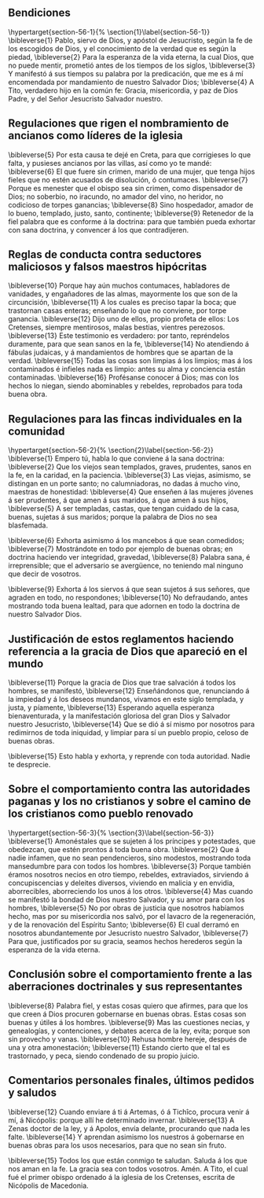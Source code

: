 ## Bendiciones
\hypertarget{section-56-1}{%
\section{1}\label{section-56-1}}
\bibleverse{1} Pablo, siervo de Dios, y apóstol de Jesucristo, según la fe de los escogidos de Dios, y el conocimiento de la verdad que es según la piedad, 
\bibleverse{2} Para la esperanza de la vida eterna, la cual Dios, que no puede mentir, prometió antes de los tiempos de los siglos, 
\bibleverse{3} Y manifestó á sus tiempos su palabra por la predicación, que me es á mí encomendada por mandamiento de nuestro Salvador Dios; 
\bibleverse{4} A Tito, verdadero hijo en la común fe: Gracia, misericordia, y paz de Dios Padre, y del Señor Jesucristo Salvador nuestro.

## Regulaciones que rigen el nombramiento de ancianos como líderes de la iglesia
 
\bibleverse{5} Por esta causa te dejé en Creta, para que corrigieses lo que falta, y pusieses ancianos por las villas, así como yo te mandé: 
\bibleverse{6} El que fuere sin crimen, marido de una mujer, que tenga hijos fieles que no estén acusados de disolución, ó contumaces. 
\bibleverse{7} Porque es menester que el obispo sea sin crimen, como dispensador de Dios; no soberbio, no iracundo, no amador del vino, no heridor, no codicioso de torpes ganancias; 
\bibleverse{8} Sino hospedador, amador de lo bueno, templado, justo, santo, continente; 
\bibleverse{9} Retenedor de la fiel palabra que es conforme á la doctrina: para que también pueda exhortar con sana doctrina, y convencer á los que contradijeren.

## Reglas de conducta contra seductores maliciosos y falsos maestros hipócritas
 
\bibleverse{10} Porque hay aún muchos contumaces, habladores de vanidades, y engañadores de las almas, mayormente los que son de la circuncisión, 
\bibleverse{11} A los cuales es preciso tapar la boca; que trastornan casas enteras; enseñando lo que no conviene, por torpe ganancia. 
\bibleverse{12} Dijo uno de ellos, propio profeta de ellos: Los Cretenses, siempre mentirosos, malas bestias, vientres perezosos. 
\bibleverse{13} Este testimonio es verdadero: por tanto, repréndelos duramente, para que sean sanos en la fe, 
\bibleverse{14} No atendiendo á fábulas judaicas, y á mandamientos de hombres que se apartan de la verdad. 
\bibleverse{15} Todas las cosas son limpias á los limpios; mas á los contaminados é infieles nada es limpio: antes su alma y conciencia están contaminadas. 
\bibleverse{16} Profésanse conocer á Dios; mas con los hechos lo niegan, siendo abominables y rebeldes, reprobados para toda buena obra. 

## Regulaciones para las fincas individuales en la comunidad
\hypertarget{section-56-2}{%
\section{2}\label{section-56-2}}
\bibleverse{1} Empero tú, habla lo que conviene á la sana doctrina: 
\bibleverse{2} Que los viejos sean templados, graves, prudentes, sanos en la fe, en la caridad, en la paciencia. 
\bibleverse{3} Las viejas, asimismo, se distingan en un porte santo; no calumniadoras, no dadas á mucho vino, maestras de honestidad: 
\bibleverse{4} Que enseñen á las mujeres jóvenes á ser prudentes, á que amen á sus maridos, á que amen á sus hijos, 
\bibleverse{5} A ser templadas, castas, que tengan cuidado de la casa, buenas, sujetas á sus maridos; porque la palabra de Dios no sea blasfemada.

 
\bibleverse{6} Exhorta asimismo á los mancebos á que sean comedidos; 
\bibleverse{7} Mostrándote en todo por ejemplo de buenas obras; en doctrina haciendo ver integridad, gravedad, 
\bibleverse{8} Palabra sana, é irreprensible; que el adversario se avergüence, no teniendo mal ninguno que decir de vosotros.

 
\bibleverse{9} Exhorta á los siervos á que sean sujetos á sus señores, que agraden en todo, no respondones; 
\bibleverse{10} No defraudando, antes mostrando toda buena lealtad, para que adornen en todo la doctrina de nuestro Salvador Dios.

## Justificación de estos reglamentos haciendo referencia a la gracia de Dios que apareció en el mundo
 
\bibleverse{11} Porque la gracia de Dios que trae salvación á todos los hombres, se manifestó, 
\bibleverse{12} Enseñándonos que, renunciando á la impiedad y á los deseos mundanos, vivamos en este siglo templada, y justa, y píamente, 
\bibleverse{13} Esperando aquella esperanza bienaventurada, y la manifestación gloriosa del gran Dios y Salvador nuestro Jesucristo, 
\bibleverse{14} Que se dió á sí mismo por nosotros para redimirnos de toda iniquidad, y limpiar para sí un pueblo propio, celoso de buenas obras.

 
\bibleverse{15} Esto habla y exhorta, y reprende con toda autoridad. Nadie te desprecie. 

## Sobre el comportamiento contra las autoridades paganas y los no cristianos y sobre el camino de los cristianos como pueblo renovado
\hypertarget{section-56-3}{%
\section{3}\label{section-56-3}}
\bibleverse{1} Amonéstales que se sujeten á los príncipes y potestades, que obedezcan, que estén prontos á toda buena obra. 
\bibleverse{2} Que á nadie infamen, que no sean pendencieros, sino modestos, mostrando toda mansedumbre para con todos los hombres. 
\bibleverse{3} Porque también éramos nosotros necios en otro tiempo, rebeldes, extraviados, sirviendo á concupiscencias y deleites diversos, viviendo en malicia y en envidia, aborrecibles, aborreciendo los unos á los otros. 
\bibleverse{4} Mas cuando se manifestó la bondad de Dios nuestro Salvador, y su amor para con los hombres, 
\bibleverse{5} No por obras de justicia que nosotros habíamos hecho, mas por su misericordia nos salvó, por el lavacro de la regeneración, y de la renovación del Espíritu Santo; 
\bibleverse{6} El cual derramó en nosotros abundantemente por Jesucristo nuestro Salvador, 
\bibleverse{7} Para que, justificados por su gracia, seamos hechos herederos según la esperanza de la vida eterna.

## Conclusión sobre el comportamiento frente a las aberraciones doctrinales y sus representantes
 
\bibleverse{8} Palabra fiel, y estas cosas quiero que afirmes, para que los que creen á Dios procuren gobernarse en buenas obras. Estas cosas son buenas y útiles á los hombres. 
\bibleverse{9} Mas las cuestiones necias, y genealogías, y contenciones, y debates acerca de la ley, evita; porque son sin provecho y vanas. 
\bibleverse{10} Rehusa hombre hereje, después de una y otra amonestación; 
\bibleverse{11} Estando cierto que el tal es trastornado, y peca, siendo condenado de su propio juicio.

## Comentarios personales finales, últimos pedidos y saludos
 
\bibleverse{12} Cuando enviare á ti á Artemas, ó á Tichîco, procura venir á mí, á Nicópolis: porque allí he determinado invernar. 
\bibleverse{13} A Zenas doctor de la ley, y á Apolos, envía delante, procurando que nada les falte. 
\bibleverse{14} Y aprendan asimismo los nuestros á gobernarse en buenas obras para los usos necesarios, para que no sean sin fruto.

 
\bibleverse{15} Todos los que están conmigo te saludan. Saluda á los que nos aman en la fe. La gracia sea con todos vosotros. Amén. A Tito, el cual fué el primer obispo ordenado á la iglesia de los Cretenses, escrita de Nicópolis de Macedonia. 